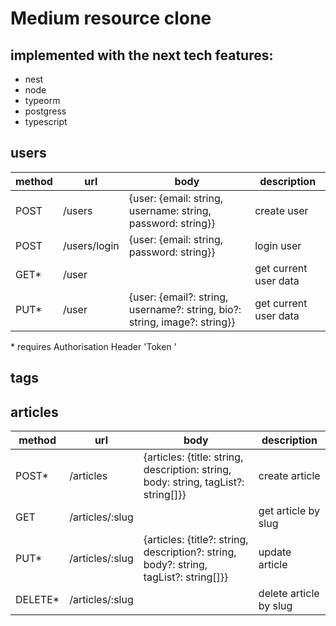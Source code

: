 # Medium resource clone

## implemented with the next tech features:

- nest
- node
- typeorm
- postgress
- typescript

## users

| method | url          | body                                                                      | description           |
| ------ | ------------ | ------------------------------------------------------------------------- | --------------------- |
| POST   | /users       | {user: {email: string, username: string, password: string}}               | create user           |
| POST   | /users/login | {user: {email: string, password: string}}                                 | login user            |
| GET\*  | /user        |                                                                           | get current user data |
| PUT\*  | /user        | {user: {email?: string, username?: string, bio?: string, image?: string}} | get current user data |

\* requires Authorisation Header 'Token <token>'

## tags

## articles

| method   | url             | body                                                                                  | description            |
| -------- | --------------- | ------------------------------------------------------------------------------------- | ---------------------- |
| POST\*   | /articles       | {articles: {title: string, description: string, body: string, tagList?: string[]}}    | create article         |
| GET      | /articles/:slug |                                                                                       | get article by slug    |
| PUT\*    | /articles/:slug | {articles: {title?: string, description?: string, body?: string, tagList?: string[]}} | update article         |
| DELETE\* | /articles/:slug |                                                                                       | delete article by slug |
